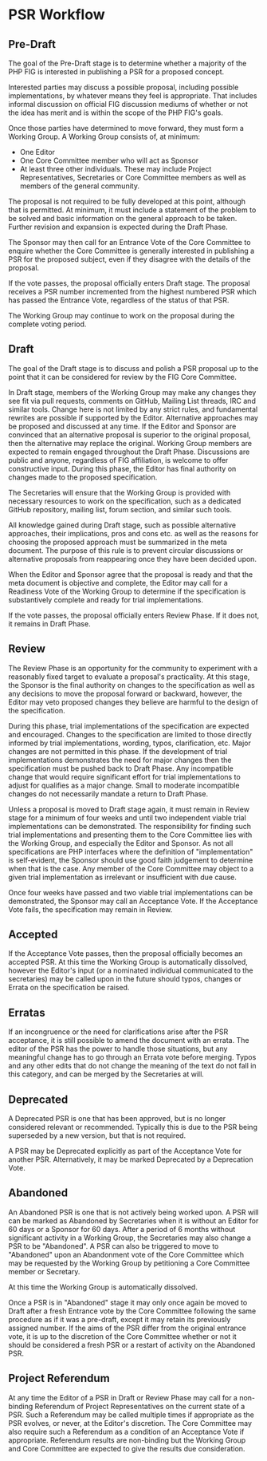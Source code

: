 # PSR Workflow

## Pre-Draft

The goal of the Pre-Draft stage is to determine whether a majority of the PHP FIG is interested in publishing a PSR for a proposed concept.

Interested parties may discuss a possible proposal, including possible implementations, by whatever means they feel is appropriate. That includes informal discussion on official FIG discussion mediums of whether or not the idea has merit and is within the scope of the PHP FIG's goals.

Once those parties have determined to move forward, they must form a Working Group. A Working Group consists of, at minimum:

* One Editor
* One Core Committee member who will act as Sponsor
* At least three other individuals. These may include Project Representatives, Secretaries or Core Committee members as well as members of the general community.

The proposal is not required to be fully developed at this point, although that is permitted. At minimum, it must include a statement of the problem to be solved and basic information on the general approach to be taken. Further revision and expansion is expected during the Draft Phase.

The Sponsor may then call for an Entrance Vote of the Core Committee to enquire whether the Core Committee is generally interested in publishing a PSR for the proposed subject, even if they disagree with the details of the proposal.

If the vote passes, the proposal officially enters Draft stage. The proposal receives a PSR number incremented from the highest numbered PSR which has passed the Entrance Vote, regardless of the status of that PSR.

The Working Group may continue to work on the proposal during the complete voting period.

## Draft

The goal of the Draft stage is to discuss and polish a PSR proposal up to the point that it can be considered for review by the FIG Core Committee.

In Draft stage, members of the Working Group may make any changes they see fit via pull requests, comments on GitHub, Mailing List threads, IRC and similar tools. Change here is not limited by any strict rules, and fundamental rewrites are possible if supported by the Editor. Alternative approaches may be proposed and discussed at any time. If the Editor and Sponsor are convinced that an alternative proposal is superior to the original proposal, then the alternative may replace the original. Working Group members are expected to remain engaged throughout the Draft Phase. Discussions are public and anyone, regardless of FIG affiliation, is welcome to offer constructive input. During this phase, the Editor has final authority on changes made to the proposed specification.

The Secretaries will ensure that the Working Group is provided with necessary resources to work on the specification, such as a dedicated GitHub repository, mailing list, forum section, and similar such tools.

All knowledge gained during Draft stage, such as possible alternative approaches, their implications, pros and cons etc. as well as the reasons for choosing the proposed approach must be summarized in the meta document. The purpose of this rule is to prevent circular discussions or alternative proposals from reappearing once they have been decided upon.

When the Editor and Sponsor agree that the proposal is ready and that the meta document is objective and complete, the Editor may call for a Readiness Vote of the Working Group to determine if the specification is substantively complete and ready for trial implementations.

If the vote passes, the proposal officially enters Review Phase. If it does not, it remains in Draft Phase.

## Review

The Review Phase is an opportunity for the community to experiment with a reasonably fixed target to evaluate a proposal's practicality. At this stage, the Sponsor is the final authority on changes to the specification as well as any decisions to move the proposal forward or backward, however, the Editor may veto proposed changes they believe are harmful to the design of the specification.

During this phase, trial implementations of the specification are expected and encouraged. Changes to the specification are limited to those directly informed by trial implementations, wording, typos, clarification, etc. Major changes are not permitted in this phase. If the development of trial implementations demonstrates the need for major changes then the specification must be pushed back to Draft Phase. Any incompatible change that would require significant effort for trial implementations to adjust for qualifies as a major change. Small to moderate incompatible changes do not necessarily mandate a return to Draft Phase.

Unless a proposal is moved to Draft stage again, it must remain in Review stage for a minimum of four weeks and until two independent viable trial implementations can be demonstrated. The responsibility for finding such trial implementations and presenting them to the Core Committee lies with the Working Group, and especially the Editor and Sponsor. As not all specifications are PHP interfaces where the definition of "implementation" is self-evident, the Sponsor should use good faith judgement to determine when that is the case. Any member of the Core Committee may object to a given trial implementation as irrelevant or insufficient with due cause.

Once four weeks have passed and two viable trial implementations can be demonstrated, the Sponsor may call an Acceptance Vote. If the Acceptance Vote fails, the specification may remain in Review.

## Accepted

If the Acceptance Vote passes, then the proposal officially becomes an accepted PSR. At this time the Working Group is automatically dissolved, however the Editor's input (or a nominated individual communicated to the secretaries) may be called upon in the future should typos, changes or Errata on the specification be raised.

## Erratas

If an incongruence or the need for clarifications arise after the PSR acceptance, it is still possible to amend the document with an errata. The editor of the PSR has the power to handle those situations, but any meaningful change has to go through an Errata vote before merging. Typos and any other edits that do not change the meaning of the text do not fall in this category, and can be merged by the Secretaries at will.

## Deprecated

A Deprecated PSR is one that has been approved, but is no longer considered relevant or recommended. Typically this is due to the PSR being superseded by a new version, but that is not required.

A PSR may be Deprecated explicitly as part of the Acceptance Vote for another PSR. Alternatively, it may be marked Deprecated by a Deprecation Vote.

## Abandoned

An Abandoned PSR is one that is not actively being worked upon. A PSR will can be marked as Abandoned by Secretaries when it is without an Editor for 60 days or a Sponsor for 60 days. After a period of 6 months without significant activity in a Working Group, the Secretaries may also change a PSR to be "Abandoned". A PSR can also be triggered to move to "Abandoned" upon an Abandonment vote of the Core Committee which may be requested by the Working Group by petitioning a Core Committee member or Secretary.

At this time the Working Group is automatically dissolved.

Once a PSR is in "Abandoned" stage it may only once again be moved to Draft after a fresh Entrance vote by the Core Committee following the same procedure as if it was a pre-draft, except it may retain its previously assigned number. If the aims of the PSR differ from the original entrance vote, it is up to the discretion of the Core Committee whether or not it should be considered a fresh PSR or a restart of activity on the Abandoned PSR.

## Project Referendum

At any time the Editor of a PSR in Draft or Review Phase may call for a non-binding Referendum of Project Representatives on the current state of a PSR.  Such a Referendum may be called multiple times if appropriate as the PSR evolves, or never, at the Editor's discretion.  The Core Committee may also require such a Referendum as a condition of an Acceptance Vote if appropriate.  Referendum results are non-binding but the Working Group and Core Committee are expected to give the results due consideration.
